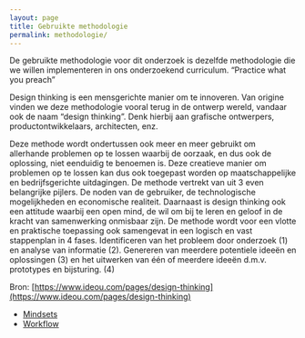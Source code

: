 ```yaml
---
layout: page
title: Gebruikte methodologie
permalink: methodologie/
---
```


De gebruikte methodologie voor dit onderzoek is dezelfde methodologie die we willen implementeren in ons onderzoekend curriculum. “Practice what you preach”

Design thinking is een mensgerichte manier om te innoveren. Van origine vinden we deze methodologie vooral terug in de ontwerp wereld, vandaar ook de naam “design thinking”. Denk hierbij aan grafische ontwerpers, productontwikkelaars, architecten, enz.

Deze methode wordt ondertussen ook meer en meer gebruikt om allerhande problemen op te lossen waarbij de oorzaak, en dus ook de oplossing, niet eenduidig te benoemen is. Deze creatieve manier om problemen op te lossen kan dus ook toegepast worden op maatschappelijke en bedrijfsgerichte uitdagingen.
De methode vertrekt van uit 3 even belangrijke pijlers. De noden van de gebruiker, de technologische mogelijkheden en economische realiteit.
Daarnaast is design thinking ook een attitude waarbij een open mind, de wil om bij te leren en geloof in de kracht van samenwerking onmisbaar zijn.
De methode wordt voor een vlotte en praktische toepassing ook samengevat in een logisch en vast stappenplan in 4 fases. Identificeren van het probleem door onderzoek (1) en analyse van informatie (2). Genereren van meerdere potentiele ideeën en oplossingen (3) en het uitwerken van één of meerdere ideeën d.m.v. prototypes en bijsturing. (4)

Bron: [https://www.ideou.com/pages/design-thinking](https://www.ideou.com/pages/design-thinking)




<ul class="actions">
<li><a href="{{ '/hcd/#mindsets' | absolute_url }}" class="button">Mindsets</a></li>
<li><a href="{{ '/hcd/#workflow' | absolute_url }}" class="button">Workflow</a></li>
</ul>
